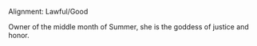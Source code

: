 Alignment: Lawful/Good

Owner of the middle month of Summer, she is the goddess of justice and honor.